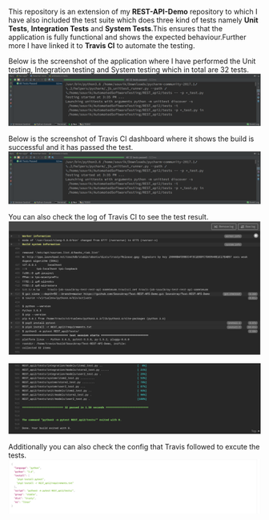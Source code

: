 This repository is an extension of my **REST-API-Demo** repository to which I have also included the test suite which does three kind of tests namely **Unit Tests**, **Integration Tests** and **System Tests**.This ensures that the application is fully functional and shows the expected behaviour.Further more I have linked it to **Travis CI** to automate the testing.

Below is the screenshot of the application where I have performed the Unit testing, Integration testing and System testing which in total are 32 tests.
![Alt text](https://github.com/Souvikray/Test-REST-API-Demo/blob/master/screenshot1.png?raw=true "Optional Title")

Below is the screenshot of Travis CI dashboard where it shows the build is successful and it has passed the test.
![Alt text](https://github.com/Souvikray/Test-REST-API-Demo/blob/master/screenshot1.png?raw=true "Optional Title")

You can also check the log of Travis CI to see the test result.
![Alt text](https://github.com/Souvikray/Test-REST-API-Demo/blob/master/screenshot2.png?raw=true "Optional Title")

![Alt text](https://github.com/Souvikray/Test-REST-API-Demo/blob/master/screenshot3.png?raw=true "Optional Title")

Additionally you can also check the config that Travis followed to excute the tests.
![Alt text](https://github.com/Souvikray/Test-REST-API-Demo/blob/master/screenshot4.png?raw=true "Optional Title")
